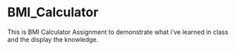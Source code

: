 # BMI_Calculator
This is BMI Calculator Assignment to demonstrate what i've learned in class and the display the knowledge. 
